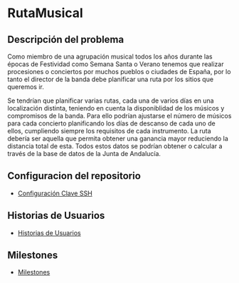# RutaMusical

## Descripción del problema

Como miembro de una agrupación musical todos los años durante las épocas de Festividad como Semana Santa o Verano tenemos que realizar procesiones o conciertos por muchos pueblos o ciudades de España, por lo tanto el director de la banda debe planificar una ruta por los sitios que queremos ir.

Se tendrían que planificar varias rutas, cada una de varios días en una localización distinta, teniendo en cuenta la disponiblidad de los músicos y compromisos de la banda. Para ello podrían ajustarse el número de músicos para cada concierto planificando los días de descanso de cada uno de ellos, cumpliendo siempre los requisitos de cada instrumento. La ruta debería ser aquella que permita obtener una ganancia mayor reduciendo la distancia total de esta. Todos estos datos se podrían obtener o calcular a través de la base de datos de la Junta de Andalucía.

## Configuracion del repositorio

- [Configuración Clave SSH](https://github.com/josemponce/RutaMusical/blob/Objetivo-0/docs/ConfiguracionSSH.png)

## Historias de Usuarios

- [Historias de Usuarios](https://github.com/josemponce/RutaMusical/docs/historias.md)

## Milestones

- [Milestones](https://github.com/josemponce/RutaMusical/docs/milestones.md)